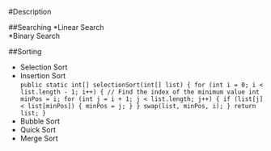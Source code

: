 #Description

##Searching 
  *Linear Search  
  *Binary Search   
  

##Sorting 
  * Selection Sort  
  * Insertion Sort  
    `public static int[] selectionSort(int[] list) {
        for (int i = 0; i < list.length - 1; i++) {
            // Find the index of the minimum value
            int minPos = i;
            for (int j = i + 1; j < list.length; j++) {
                if (list[j] < list[minPos]) {
                    minPos = j;
                }
            }
            swap(list, minPos, i);
        }
        return list;
    }`
  * Bubble Sort
  * Quick Sort
  * Merge Sort
  

